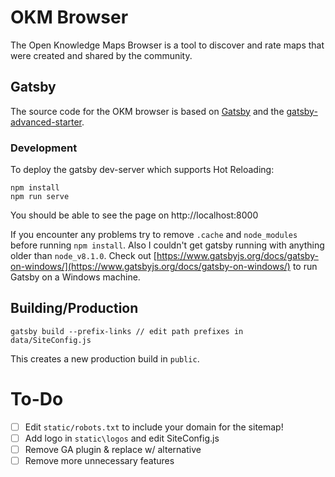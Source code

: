 # OKM Browser

The Open Knowledge Maps Browser is a tool to discover and rate maps that were created and shared by the community.

## Gatsby

The source code for the OKM browser is based on [Gatsby](https://github.com/gatsbyjs/gatsby) and the [gatsby-advanced-starter](https://github.com/Vagr9K/gatsby-advanced-starter).

### Development

To deploy the gatsby dev-server which supports Hot Reloading:

```
npm install
npm run serve
```

You should be able to see the page on http://localhost:8000 


If you encounter any problems try to remove `.cache` and `node_modules` before running `npm install`. Also I couldn't get gatsby running with anything older than `node_v8.1.0`. Check out [https://www.gatsbyjs.org/docs/gatsby-on-windows/](https://www.gatsbyjs.org/docs/gatsby-on-windows/) to run Gatsby on a Windows machine.

## Building/Production

```
gatsby build --prefix-links // edit path prefixes in data/SiteConfig.js
```

This creates a new production build in `public`.

# To-Do

- [ ] Edit `static/robots.txt` to include your domain for the sitemap!
- [ ] Add logo in `static\logos` and edit SiteConfig.js
- [ ] Remove GA plugin & replace w/ alternative
- [ ] Remove more unnecessary features